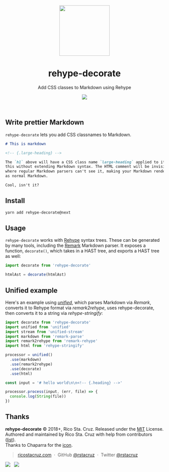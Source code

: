 <p align='center'>
<br><img src='https://user-images.githubusercontent.com/74385/47948807-e0779800-df72-11e8-81e8-68ec5c61de46.png' width='160'><br>
</p>

<h1 align='center'>rehype-decorate</h1>

<p align='center'>
Add CSS classes to Markdown using Rehype
</p>

<p align='center'>
<img src='https://img.shields.io/badge/build-pending-lightgrey.svg'>
</p>

<br>

## Write prettier Markdown

`rehype-decorate` lets you add CSS classnames to Markdown.

```md
# This is markdown

<!-- {.large-heading} -->

The `h1` above will have a CSS class name `large-heading` applied to it. We do
this without extending Markdown syntax. The HTML comment will be invisible
where regular Markdown parsers can't see it, making your Markdown render just
as normal Markdown.

Cool, isn't it?
```

## Install

```sh
yarn add rehype-decorate@next
```

## Usage

`rehype-decorate` works with [Rehype] syntax trees. These can be generated by many tools, including the [Remark][remark] Markdown parser. It exposes a function, `decorate()`, which takes in a HAST tree, and exports a HAST tree as well:

[hast]: https://github.com/syntax-tree/hast
[remark]: https://remark.js.org/
[rehype]: https://github.com/rehypejs/rehype

```js
import decorate from 'rehype-decorate'

htmlAst = decorate(htmlAst)
```

## Unified example

Here's an example using _[unified]_, which parses Markdown via _Remark_, converts it to Rehype format via _remark2rehype_, uses rehype-decorate, then converts it to a string via _rehype-stringify_:

[unified]: https://unified.js.org/

```js
import decorate from 'rehype-decorate'
import unified from 'unified'
import stream from 'unified-stream'
import markdown from 'remark-parse'
import remark2rehype from 'remark-rehype'
import html from 'rehype-stringify'

processor = unified()
  .use(markdown)
  .use(remark2rehype)
  .use(decorate)
  .use(html)

const input = '# hello world\n\n<!-- {.heading} -->'

processor.process(input, (err, file) => {
  console.log(String(file))
})
```

## Thanks

**rehype-decorate** © 2018+, Rico Sta. Cruz. Released under the [MIT] License. <br>
Authored and maintained by Rico Sta. Cruz with help from contributors ([list][contributors]). <br>
Thanks to Chaparra for the [icon](https://thenounproject.com/search/?q=code&i=1694652).

> [ricostacruz.com](https://ricostacruz.com) &nbsp;&middot;&nbsp;
> GitHub [@rstacruz](https://github.com/rstacruz) &nbsp;&middot;&nbsp;
> Twitter [@rstacruz](https://twitter.com/rstacruz)

[![](https://img.shields.io/github/followers/rstacruz.svg?style=social&label=@rstacruz)](https://github.com/rstacruz) &nbsp;
[![](https://img.shields.io/twitter/follow/rstacruz.svg?style=social&label=@rstacruz)](https://twitter.com/rstacruz)

[mit]: LICENSE.md
[contributors]: http://github.com/rstacruz/rehype-decorate/contributors
